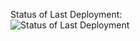 Status of Last Deployment:<br>
<img src="https://github.com/EdgarHarutyunyan2025/actions/workflows/test/badge.svg" alt="Status of Last Deployment"><br>
